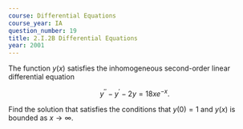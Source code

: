 ```yaml
---
course: Differential Equations
course_year: IA
question_number: 19
title: 2.I.2B Differential Equations
year: 2001
---
```



The function $y(x)$ satisfies the inhomogeneous second-order linear differential equation

$$y^{\prime \prime}-y^{\prime}-2 y=18 x e^{-x} .$$

Find the solution that satisfies the conditions that $y(0)=1$ and $y(x)$ is bounded as $x \rightarrow \infty$.